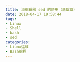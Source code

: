 ```yaml
---
title: 流编辑器 sed 的使用（基础篇）
date: 2018-04-17 19:58:44
tags: 
- Linux
- Shell
- bash
- sed
categories:
- Liunx运维
- Bash编程
---
```




